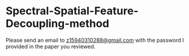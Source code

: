 # Spectral-Spatial-Feature-Decoupling-method
Please send an email to z15940310288@gmail.com with the password I provided in the paper you reviewed.
